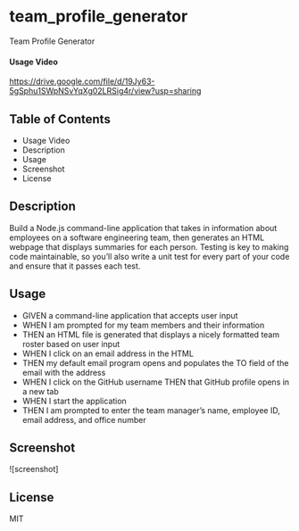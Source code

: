 # team_profile_generator
Team Profile Generator
#### Usage Video
https://drive.google.com/file/d/19Jy63-5gSphu1SWpNSvYqXg02LRSig4r/view?usp=sharing
## Table of Contents
- Usage Video
- Description
- Usage
- Screenshot
- License
## Description
 Build a Node.js command-line application that takes in information about employees on a software engineering team, then generates an HTML webpage that displays summaries for each person. Testing is key to making code maintainable, so you’ll also write a unit test for every part of your code and ensure that it passes each test.
 ## Usage
 - GIVEN a command-line application that accepts user input
- WHEN I am prompted for my team members and their information
- THEN an HTML file is generated that displays a nicely formatted team roster based on user input
- WHEN I click on an email address in the HTML
- THEN my default email program opens and populates the TO field of the email with the address
- WHEN I click on the GitHub username
THEN that GitHub profile opens in a new tab
- WHEN I start the application
- THEN I am prompted to enter the team manager’s name, employee ID, email address, and office number
## Screenshot
![screenshot]
## License
MIT
